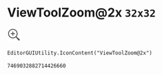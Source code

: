 # ViewToolZoom@2x `32x32`
<img src="/img/ViewToolZoom@2x.png" width=32 height=32>

``` CSharp
EditorGUIUtility.IconContent("ViewToolZoom@2x")
```
```
7469032882714426660
```
